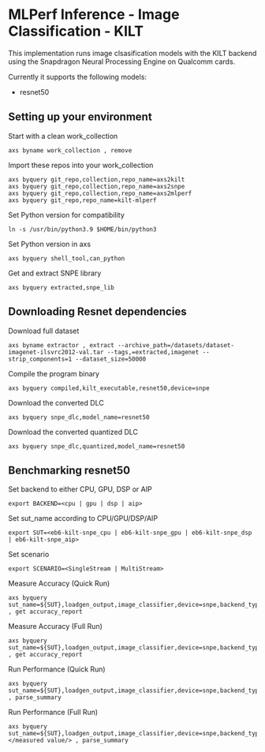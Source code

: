# MLPerf Inference - Image Classification - KILT
This implementation runs image clsasification models with the KILT backend using the Snapdragon Neural Processing Engine on Qualcomm cards.

Currently it supports the following models:
- resnet50

## Setting up your environment
Start with a clean work_collection
```
axs byname work_collection , remove
```

Import these repos into your work_collection
```
axs byquery git_repo,collection,repo_name=axs2kilt
axs byquery git_repo,collection,repo_name=axs2snpe
axs byquery git_repo,collection,repo_name=axs2mlperf
axs byquery git_repo,repo_name=kilt-mlperf
```

Set Python version for compatibility
```
ln -s /usr/bin/python3.9 $HOME/bin/python3
```

Set Python version in axs 
```
axs byquery shell_tool,can_python
```

Get and extract SNPE library
```
axs byquery extracted,snpe_lib
```

## Downloading Resnet dependencies

Download full dataset
```
axs byname extractor , extract --archive_path=/datasets/dataset-imagenet-ilsvrc2012-val.tar --tags,=extracted,imagenet --strip_components=1 --dataset_size=50000
```

Compile the program binary
```
axs byquery compiled,kilt_executable,resnet50,device=snpe
```

Download the converted DLC
```
axs byquery snpe_dlc,model_name=resnet50
```

Download the converted quantized DLC
```
axs byquery snpe_dlc,quantized,model_name=resnet50
```

## Benchmarking resnet50

Set backend to either CPU, GPU, DSP or AIP
```
export BACKEND=<cpu | gpu | dsp | aip>
```

Set sut_name according to CPU/GPU/DSP/AIP
```
export SUT=<eb6-kilt-snpe_cpu | eb6-kilt-snpe_gpu | eb6-kilt-snpe_dsp | eb6-kilt-snpe_aip>
```

Set scenario
```
export SCENARIO=<SingleStream | MultiStream>
```

Measure Accuracy (Quick Run)
```
axs byquery sut_name=${SUT},loadgen_output,image_classifier,device=snpe,backend_type=${BACKEND},loadgen_scenario=${SCENARIO},framework=kilt,model_name=resnet50,loadgen_mode=AccuracyOnly , get accuracy_report
```

Measure Accuracy (Full Run)
```
axs byquery sut_name=${SUT},loadgen_output,image_classifier,device=snpe,backend_type=${BACKEND},loadgen_scenario=${SCENARIO},framework=kilt,model_name=resnet50,loadgen_mode=AccuracyOnly,loadgen_dataset_size=50000,loadgen_buffer_size=1024 , get accuracy_report
```

Run Performance (Quick Run)
```
axs byquery sut_name=${SUT},loadgen_output,image_classifier,device=snpe,backend_type=${BACKEND},loadgen_scenario=${SCENARIO},framework=kilt,model_name=resnet50,loadgen_mode=PerformanceOnly,loadgen_target_latency=1000 , parse_summary
```

Run Performance (Full Run)
```
axs byquery sut_name=${SUT},loadgen_output,image_classifier,device=snpe,backend_type=${BACKEND},loadgen_scenario=${SCENARIO},framework=kilt,model_name=resnet50,loadgen_mode=PerformanceOnly,loadgen_dataset_size=50000,loadgen_buffer_size=1024,loadgen_target_latency=</measured value/> , parse_summary
```
